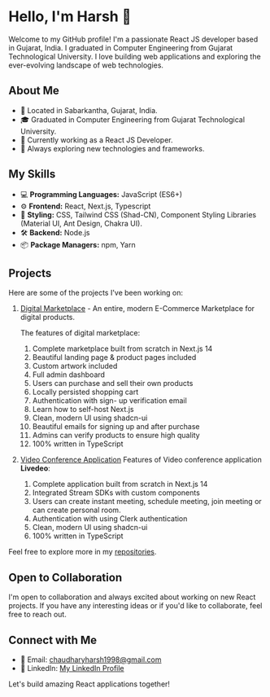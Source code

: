 # Hello, I'm Harsh 👋

Welcome to my GitHub profile! I'm a passionate React JS developer based in Gujarat, India. I graduated in Computer Engineering from Gujarat Technological University. I love building web applications and exploring the ever-evolving landscape of web technologies.

## About Me

- 📍 Located in Sabarkantha, Gujarat, India.
- 🎓 Graduated in Computer Engineering from Gujarat Technological University.
- 💼 Currently working as a React JS Developer.
- 🚀 Always exploring new technologies and frameworks.

## My Skills

- 💻 **Programming Languages:** JavaScript (ES6+)
- ⚙️ **Frontend:** React, Next.js, Typescript
- 🎨 **Styling:** CSS, Tailwind CSS (Shad-CN), Component Styling Libraries (Material UI, Ant Design, Chakra UI).
- 🛠️ **Backend:** Node.js
- 📦 **Package Managers:** npm, Yarn

## Projects

Here are some of the projects I've been working on:

1. [Digital Marketplace](https://github.com/mynameisharsh/digital-marketplace) - An entire, modern E-Commerce Marketplace for digital products. 

   The features of digital marketplace:
     1. Complete marketplace built from scratch in Next.js 14
     2. Beautiful landing page & product pages included
     3. Custom artwork included
     4. Full admin dashboard
     5. Users can purchase and sell their own products
     6. Locally persisted shopping cart
     7. Authentication with sign- up verification email
     8. Learn how to self-host Next.js
     9. Clean, modern UI using shadcn-ui
     10. Beautiful emails for signing up and after purchase
     11. Admins can verify products to ensure high quality
     12. 100% written in TypeScript
2. [Video Conference Application](https://github.com/mynameisharsh/video-conference-app)
   Features of Video conference application **Livedeo**:
     1. Complete application built from scratch in Next.js 14
     2. Integrated Stream SDKs with custom components
     3. Users can create instant meeting, schedule meeting, join meeting or can create personal room.
     4. Authentication with using Clerk authentication
     5. Clean, modern UI using shadcn-ui
     6. 100% written in TypeScript 

Feel free to explore more in my [repositories](https://github.com/mynameisharsh).

## Open to Collaboration

I'm open to collaboration and always excited about working on new React projects. If you have any interesting ideas or if you'd like to collaborate, feel free to reach out.

## Connect with Me

- 📧 Email: chaudharyharsh1998@gmail.com
- 💼 LinkedIn: [My LinkedIn Profile](https://www.linkedin.com/in/harsh-chaudhary-852720135)

Let's build amazing React applications together!



<!---
mynameisharsh/mynameisharsh is a ✨ special ✨ repository because its `README.md` (this file) appears on your GitHub profile.
You can click the Preview link to take a look at your changes.
--->
